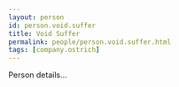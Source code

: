 ```yaml
---
layout: person
id: person.void.suffer
title: Void Suffer
permalink: people/person.void.suffer.html
tags: [company.ostrich]
---
```


Person details...